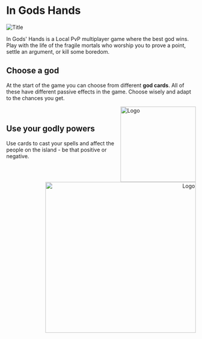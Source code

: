 # In Gods Hands
![Title](https://user-images.githubusercontent.com/31854308/219875584-6419f54e-4b78-4b67-bb4b-4c348f01fbea.png)

In Gods' Hands is a  Local PvP multiplayer game where the best god wins. Play with the life of the fragile mortals who worship you to prove a point, settle an argument, or kill some boredom.

<h2> Choose a god </h2>
<div id="ChooseGod">
  <p align = "left">
At the start of the game you can choose from different <b>god cards</b>. All of these have different passive effects in the game. Choose wisely and adapt to the chances you get.
  </p>
<img src="https://user-images.githubusercontent.com/31854308/219780446-1923f065-4364-49fc-9fec-3a77ccc7a900.png" alt="Logo" width="200" height="200" align = "right">
  
  <br>

<h2> Use your godly powers </h2>
Use cards to cast your spells and affect the people on the island -  be that positive or negative.
<p align="right">
  <img src="https://user-images.githubusercontent.com/31854308/219783995-0df4d8b1-1818-45e3-ae1a-e72ed9302222.png" alt="Logo" width="400" height="400">
</p>

</div>

